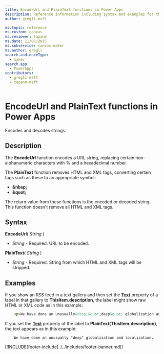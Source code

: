 ```yaml
---
title: EncodeUrl and PlainText functions in Power Apps
description: Reference information including syntax and examples for the EncodeUrl and PlainText functions in Power Apps.
author: gregli-msft

ms.topic: reference
ms.custom: canvas
ms.reviewer: tapanm
ms.date: 11/07/2015
ms.subservice: canvas-maker
ms.author: gregli
search.audienceType: 
  - maker
search.app: 
  - PowerApps
contributors:
  - gregli-msft
  - tapanm-msft
---
```

# EncodeUrl and PlainText functions in Power Apps
Encodes and decodes strings.

## Description
The **EncodeUrl** function encodes a URL string, replacing certain non-alphanumeric characters with % and a hexadecimal number.  

The **PlainText** function removes HTML and XML tags, converting certain tags such as these to an appropriate symbol:

* **&amp;nbsp;**
* **&amp;quot;**

The return value from these functions is the encoded or decoded string. This function doesn't remove all HTML and XML tags. 

## Syntax
**EncodeUrl**( *String* )

* *String* - Required.  URL to be encoded.

**PlainText**( *String* )

* *String* - Required. String from which HTML and XML tags will be stripped.

## Examples
If you show an RSS feed in a text gallery and then set the **[Text](/power-apps/maker/canvas-apps/controls/properties-core)** property of a label in that gallery to **ThisItem.description**, the label might show raw HTML or XML code as in this example:

```html
    <p>We have done an unusually&nbsp;&quot;deep&quot; globalization and localization.</p>
```

If you set the **[Text](/power-apps/maker/canvas-apps/controls/properties-core)** property of the label to **PlainText(ThisItem.description)**, the text appears as in this example:

```
    We have done an unusually "deep" globalization and localization.
```

[!INCLUDE[footer-include]../../includes/footer-banner.md)]